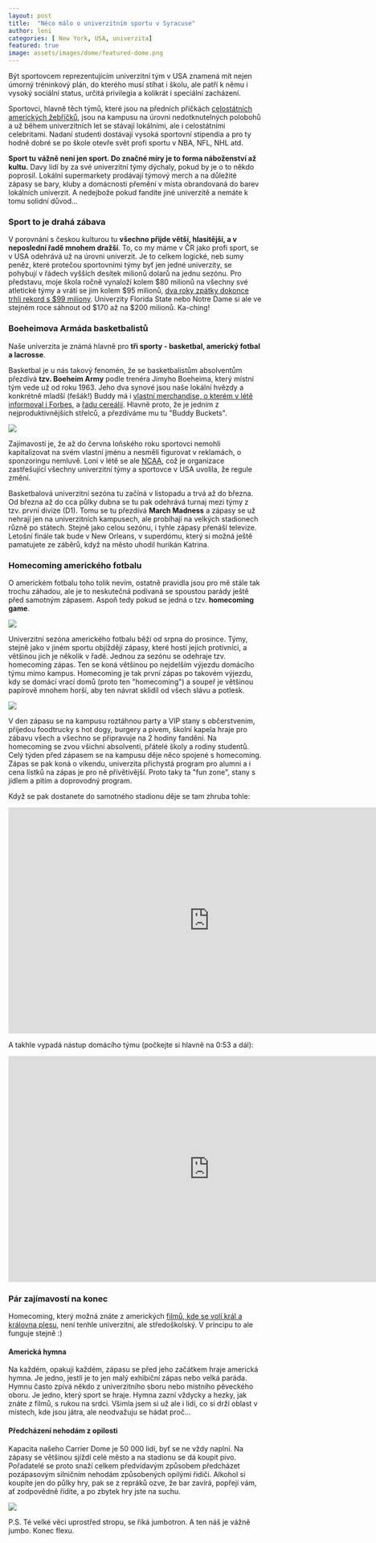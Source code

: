 ```yaml
---
layout: post
title:  "Něco málo o univerzitním sportu v Syracuse"
author: leni
categories: [ New York, USA, univerzita]
featured: true
image: assets/images/dome/featured-dome.png
---
```

Být sportovcem reprezentujícím univerzitní tým v USA znamená mít nejen úmorný tréninkový plán, do kterého musí stíhat i školu, ale patří k němu i vysoký sociální status, určitá privilegia a kolikrát i speciální zacházení.

Sportovci, hlavně těch týmů, které jsou na předních příčkách <a href="https://www.ncaa.com/rankings">celostátních amerických žebříčků</a>, jsou na kampusu na úrovni nedotknutelných polobohů a už během univerzitních let se stávají lokálními, ale i celostátními celebritami. Nadaní studenti dostávají vysoká sportovní stipendia a pro ty hodně dobré se po škole otevře svět profi sportu v NBA, NFL, NHL atd.

**Sport tu vážně není jen sport. Do značné míry je to forma náboženství až kultu.** Davy lidí by za své univerzitní týmy dýchaly, pokud by je o to někdo poprosil. Lokální supermarkety prodávají týmový merch a na důležité zápasy se bary, kluby a domácnosti přemění v místa obrandovaná do barev lokálních univerzit. A nedejbože pokud fandíte jiné univerzitě a nemáte k tomu solidní důvod...
 
### Sport to je drahá zábava
V porovnání s českou kulturou tu **všechno přijde větší, hlasitější, a v neposlední řadě mnohem dražší**. To, co my máme v ČR jako profi sport, se v USA odehrává už na úrovni univerzit. Je to celkem logické, neb sumy peněz, které protečou sportovními týmy byť jen jedné univerzity, se pohybují v řádech vyšších desítek milionů dolarů na jednu sezónu. Pro představu, moje škola ročně vynaloží kolem $80 milionů na všechny své atletické týmy a vrátí se jim kolem $95 milionů, <a href="https://dailyorange.com/2020/03/syracuse-athletics-draws-record-99-million-revenue-2018-19/">dva roky zpátky dokonce trhli rekord s $99 miliony</a>. Univerzity Florida State nebo Notre Dame si ale ve stejném roce sáhnout od $170 až na $200 milionů. Ka-ching!

### Boeheimova Armáda basketbalistů
Naše univerzita je známá hlavně pro **tři sporty - basketbal, americký fotbal a lacrosse**. 

Basketbal je u nás takový fenomén, že se basketbalistům absolventům přezdívá **tzv. Boeheim Army** podle trenéra Jimyho Boeheima, který místní tým vede už od roku 1963. Jeho dva synové jsou naše lokální hvězdy a konkrétně mladší (fešák!) Buddy má i <a href="https://www.forbes.com/sites/adamzagoria/2021/07/08/get-your-buddy-buckets-gear-syracuses-boeheim-makes-nil-history">vlastní merchandise, o kterém v létě informoval i Forbes</a>, a <a href="https://businessofcollegesports.com/name-image-likeness/buddy-boeheim-lands-cereal-box-deal-in-another-first-of-the-nil-era/">řadu cereálií</a>. Hlavně proto, že je jedním z nejproduktivnějších střelců, a přezdíváme mu tu "Buddy Buckets".

<img src="/assets/images/dome/basketball.jpg">

Zajímavostí je, že až do června loňského roku sportovci nemohli kapitalizovat na svém vlastní jménu a nesměli figurovat v reklamách, o sponzoringu nemluvě. Loni v létě se ale <a href="https://www.ncaa.org/">NCAA</a>, což je organizace zastřešující všechny univerzitní týmy a sportovce v USA uvolila, že regule změní.

Basketbalová univerzitní sezóna tu začíná v listopadu a trvá až do března. Od března až do cca půlky dubna se tu pak odehrává turnaj mezi týmy z tzv. první divize (D1). Tomu se tu přezdívá **March Madness** a zápasy se už nehrají jen na univerzitních kampusech, ale probíhají na velkých stadionech různě po státech. Stejně jako celou sezónu, i tyhle zápasy přenáší televize. Letošní finále tak bude v New Orleans, v superdómu, který si možná ještě pamatujete ze záběrů, když na město uhodil hurikán Katrina.

### Homecoming amerického fotbalu
O americkém fotbalu toho tolik nevím, ostatně pravidla jsou pro mě stále tak trochu záhadou, ale je to neskutečná podívaná se spoustou parády ještě před samotným zápasem. Aspoň tedy pokud se jedná o tzv. **homecoming game**.

<img src="/assets/images/dome/funzone.jpg">

Univerzitní sezóna amerického fotbalu běží od srpna do prosince. Týmy, stejně jako v jiném sportu objíždějí zápasy, které hostí jejich protivníci, a většinou jich je několik v řadě. Jednou za sezónu se odehraje tzv. homecoming zápas. Ten se koná většinou po nejdelším výjezdu domácího týmu mimo kampus. Homecoming je tak první zápas po takovém výjezdu, kdy se domácí vrací domů (proto ten "homecoming") a soupeř je většinou papírově mnohem horší, aby ten návrat sklidil od všech slávu a potlesk. 

<img src="/assets/images/dome/band.jpg">

V den zápasu se na kampusu roztáhnou party a VIP stany s občerstvením, přijedou foodtrucky s hot dogy, burgery a pivem, školní kapela hraje pro zábavu všech a všechno se připravuje na 2 hodiny fandění. Na homecoming se zvou všichni absolventi, přátelé školy a rodiny studentů. Celý týden před zápasem se na kampusu děje něco spojené s homecoming. Zápas se pak koná o víkendu, univerzita přichystá program pro alumni a i cena lístků na zápas je pro ně přívětivější. Proto taky ta "fun zone", stany s jídlem a pitím a doprovodný program.

Když se pak dostanete do samotného stadionu děje se tam zhruba tohle:

<iframe width="800" height="450" src="https://www.youtube.com/embed/o0VshMUDHCg?controls=0" title="YouTube video player" frameborder="0" allow="accelerometer; autoplay; clipboard-write; encrypted-media; gyroscope; picture-in-picture" allowfullscreen></iframe>

A takhle vypadá nástup domácího týmu (počkejte si hlavně na 0:53 a dál):

<iframe width="800" height="450" src="https://www.youtube.com/embed/VnWBCwpg6_Y" title="YouTube video player" frameborder="0" allow="accelerometer; autoplay; clipboard-write; encrypted-media; gyroscope; picture-in-picture" allowfullscreen></iframe>


### Pár zajímavostí na konec

Homecoming, který možná znáte z amerických <a href="https://thedailynighthawk.com/803/arts-entertainment/homecoming-movies/">filmů, kde se volí král a královna plesu</a>, není tenhle univerzitní, ale středoškolský. V principu to ale funguje stejně :) 

#### Americká hymna
Na každém, opakuji každém, zápasu se před jeho začátkem hraje americká hymna. Je jedno, jestli je to jen malý exhibiční zápas nebo velká paráda. Hymnu často zpívá někdo z univerzitního sboru nebo místního pěveckého oboru. Je jedno, který sport se hraje. Hymna zazní vždycky a hezky, jak znáte z filmů, s rukou na srdci. Všimla jsem si už ale i lidí, co si drží oblast v místech, kde jsou játra, ale neodvažuju se hádat proč...

#### Předcházení nehodám z opilosti
Kapacita našeho Carrier Dome je 50 000 lidí, byť se ne vždy naplní. Na zápasy se většinou sjíždí celé město a na stadionu se dá koupit pivo. Pořadatelé se proto snaží celkem předvídavým způsobem předcházet pozápasovým silničním nehodám způsobených opilými řidiči. Alkohol si koupíte jen do půlky hry, pak se z repráků ozve, že bar zavírá, popřejí vám, ať zodpovědně řídíte, a po zbytek hry jste na suchu. 

<img src="/assets/images/dome/jumbotron.jpg">

P.S. Té velké věci uprostřed stropu, se říká jumbotron. A ten náš je vážně jumbo. Konec flexu.